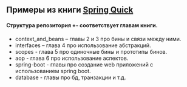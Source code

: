 ## Примеры из книги [Spring Quick](https://www.piter.com/collection/bestsellery-manning/product/spring-bystro)

#### Cтруктура репозитория +- соответствует главам книги. 
 - context_and_beans – главы 2 и 3 про бины и связи между ними.
 - interfaces – глава 4 про использование абстракций.
 - scopes - глава 5 про одиночные бины и прототипы бинов.
 - aop - глава 6 про использование аспектов.
 - spring-boot - главы про создание web приложений с использованием spring boot.
 - database - главы про бд, транзакции и т.д.
